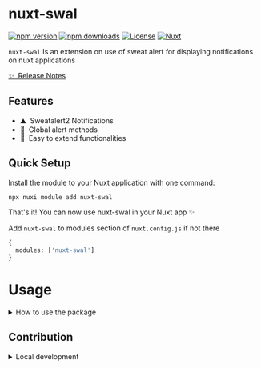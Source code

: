 <!--
Get your module up and running quickly.

Find and replace all on all files (CMD+SHIFT+F):
- Name: nuxt-swal
- Package name: nuxt-swal
- Description: nuxt-swal is a sweetalert2 plugin for nuxtjs
-->

# nuxt-swal

[![npm version][npm-version-src]][npm-version-href]
[![npm downloads][npm-downloads-src]][npm-downloads-href]
[![License][license-src]][license-href]
[![Nuxt][nuxt-src]][nuxt-href]

`nuxt-swal` Is an extension on use of sweat alert for displaying notifications on nuxt applications

[✨ &nbsp;Release Notes](/CHANGELOG.md)
<!-- - [🏀 Online playground](https://stackblitz.com/github/your-org/nuxt-swal?file=playground%2Fapp.vue) -->
<!-- - [📖 &nbsp;Documentation](https://example.com) -->

## Features

<!-- Highlight some of the features your module provide here -->
- ⛰ &nbsp;Sweatalert2 Notifications
- 🚠 &nbsp;Global alert methods
- 🌲 &nbsp;Easy to extend functionalities

## Quick Setup

Install the module to your Nuxt application with one command:

```bash
npx nuxi module add nuxt-swal
```

That's it! You can now use nuxt-swal in your Nuxt app ✨

Add `nuxt-swal` to modules section of `nuxt.config.js` if not there

```ts
{
  modules: ['nuxt-swal']
}
```

# Usage

<details>
  <summary>How to use the package</summary>

In composition API we have these two properties

- `$swal` - A Swal instance
- `$swal_mx` - A Swal Mixin instance

When using Options API all the properties injected in the app will be available plus other options

- `$swal`/`$_swal` - A Swal instance
- `$swal_mx`/`$_swal_mx` - A Swal Mixin instance

All the bove provide sweet alert popups and for more on how to use the sweet alert you can reference
[Sweet Alert 2 Docs](https://sweetalert2.github.io/)

## Composition API

```vue
<template>
  <sw-swal-pop
    :message="message"
    class="p-6 bg-green-400 rounded-xl shadow-md w-full"
    @send-message="sendMessage"
  />
</template>

<script setup lang="ts">
withDefaults(defineProps<{
  message?: string
}>(), {
  message: 'Message with Composition API',
})
const app = useNuxtApp()
const sendMessage = (message: string) => {
  app.$swal_mx.fire({
    title: 'Message received',
    text: message,
    icon: 'success',
  })
  console.log('Received message:', message)
}
</script>

<style lang="scss" scoped>

</style>
```

## Options API

```vue
<script lang="ts">
import { defineComponent } from 'vue'

export default defineComponent({
  props: {
    message: {
      type: String,
      default: 'Message with Options API',
      required: false,
    },
  },
  setup() {
    return {}
  },
  data() {
    return {

    }
  },
  methods: {
    async sendMessage(message: string) {
      const { value } = await this.$swal.fire<{ value: string }>({
        title: 'Input email address',
        input: 'email',
        inputLabel: 'Your email address',
        inputPlaceholder: 'Enter your email address',
        position: 'center',
        footer: 'This is a footer',
        timerProgressBar: true,
        timer: 5000,
        toast: true,
      })
      console.log('Received message:', message, 'and email:', value)
    },
  },
})
</script>

<style scoped>

</style>
```

</details>

## Contribution

<details>
  
  <summary>Local development</summary>
  
  ```bash
  # Install dependencies
  npm install
  
  # Generate type stubs
  npm run dev:prepare
  
  # Develop with the playground
  npm run dev
  
  # Build the playground
  npm run dev:build
  
  # Run ESLint
  npm run lint
  
  # Run Vitest
  npm run test
  npm run test:watch
  
  # Release new version
  npm run release
  ```

</details>

<!-- Badges -->
[npm-version-src]: https://img.shields.io/npm/v/nuxt-swal/latest.svg?style=flat&colorA=020420&colorB=00DC82
[npm-version-href]: https://npmjs.com/package/nuxt-swal

[npm-downloads-src]: https://img.shields.io/npm/dm/nuxt-swal.svg?style=flat&colorA=020420&colorB=00DC82
[npm-downloads-href]: https://npm.chart.dev/nuxt-swal

[license-src]: https://img.shields.io/npm/l/nuxt-swal.svg?style=flat&colorA=020420&colorB=00DC82
[license-href]: https://npmjs.com/package/nuxt-swal

[nuxt-src]: https://img.shields.io/badge/Nuxt-020420?logo=nuxt.js
[nuxt-href]: https://nuxt.com
